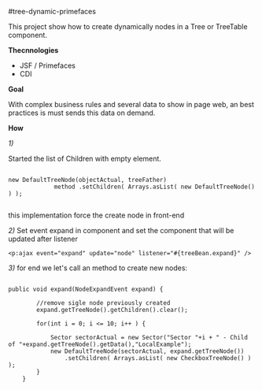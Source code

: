 #tree-dynamic-primefaces

This project show how to create dynamically nodes in a Tree or TreeTable component.

**Thecnnologies**

- JSF / Primefaces
- CDI


**Goal**

With complex business rules and several data to show in page web, an best practices is must sends this data on demand.

**How**

*1)*

Started the list of Children with empty element.

```

new DefaultTreeNode(objectActual, treeFather)
			 method	.setChildren( Arrays.asList( new DefaultTreeNode() ) );
				
```


this implementation force the create node in front-end

*2)* Set event expand in component and set the component that will be updated after listener

```
<p:ajax event="expand" update="node" listener="#{treeBean.expand}" />
```

*3)* for end we let's call an method to create new nodes:

```

public void expand(NodeExpandEvent expand) {

		//remove sigle node previously created 
		expand.getTreeNode().getChildren().clear();
		
		for(int i = 0; i <= 10; i++ ) {
			
			Sector sectorActual = new Sector("Sector "+i + " - Child of "+expand.getTreeNode().getData(),"LocalExample");			
			new DefaultTreeNode(sectorActual, expand.getTreeNode())
				.setChildren( Arrays.asList( new CheckboxTreeNode() ) );
		}
	}
	

``` 